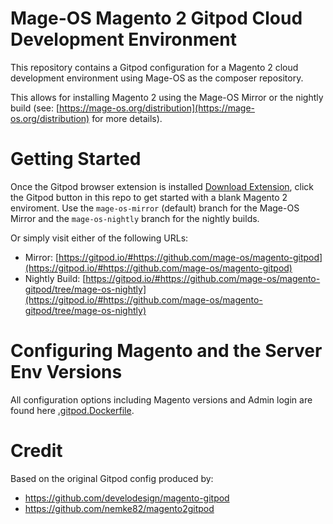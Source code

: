 # Mage-OS Magento 2 Gitpod Cloud Development Environment

This repository contains a Gitpod configuration for a Magento 2 cloud development environment using Mage-OS as the composer repository.

This allows for installing Magento 2 using the Mage-OS Mirror or the nightly build (see: [https://mage-os.org/distribution](https://mage-os.org/distribution) for more details).
  
# Getting Started
Once the Gitpod browser extension is installed [Download Extension](https://www.gitpod.io/docs/browser-extension), click the Gitpod button in this repo to get started with a blank Magento 2 enviroment. Use the `mage-os-mirror` (default) branch for the Mage-OS Mirror and the `mage-os-nightly` branch for the nightly builds.

Or simply visit either of the following URLs:
* Mirror: [https://gitpod.io/#https://github.com/mage-os/magento-gitpod](https://gitpod.io/#https://github.com/mage-os/magento-gitpod)
* Nightly Build: [https://gitpod.io/#https://github.com/mage-os/magento-gitpod/tree/mage-os-nightly](https://gitpod.io/#https://github.com/mage-os/magento-gitpod/tree/mage-os-nightly)

# Configuring Magento and the Server Env Versions
All configuration options including Magento versions and Admin login are found here [.gitpod.Dockerfile](https://github.com/mage-os/magento-gitpod/blob/mage-os-mirror/.gitpod.Dockerfile). 


# Credit
Based on the original Gitpod config produced by:
* https://github.com/develodesign/magento-gitpod
* https://github.com/nemke82/magento2gitpod
